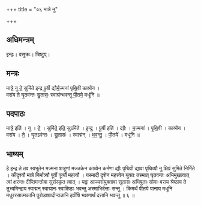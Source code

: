 +++
title = "०६ मात्रे नु"

+++
## अधिमन्त्रम्
इन्द्रः। वसुक्रः। त्रिष्टुप्।

## मन्त्रः
मात्रे॒ नु ते॒ सुमि॑ते इन्द्र पू॒र्वी द्यौर्म॒ज्मना॑ पृथि॒वी काव्ये॑न ।  
वरा॑य ते घृ॒तव॑न्तः सु॒तासः॒ स्वाद्म॑न्भवन्तु पी॒तये॒ मधू॑नि ॥

## पदपाठः
मात्रे॒ इति॑ । नु । ते॒ । सुमि॑ते॒ इति॒ सुऽमि॑ते । इ॒न्द्र॒ । पू॒र्वी इति॑ । द्यौः । म॒ज्मना॑ । पृ॒थि॒वी । काव्ये॑न ।  
वरा॑य । ते॒ । घृ॒तऽव॑न्तः । सु॒तासः॑ । स्वाद्म॑न् । भ॒व॒न्तु॒ । पी॒तये॑ । मधू॑नि ॥

## भाष्यम्
हे इन्द्र ते तव स्वभूतेन मज्मना शत्रूणां मज्जकेन काव्येन कर्मणा द्यौः पृथिवी द्यावा पृथिव्यौ नु क्षिप्रं सुमिते निर्मिते । कीदृश्यौ मात्रे निर्मात्र्यौ पूर्वी पूर्व्यौ महत्यौ । यस्मादी दृशेन महत्त्वेन युक्तः तस्मात् घृतवन्तः अभिमुखत्वात् त्वां क्षरन्तः दीप्तिमन्तोवा सुसंस्कृत त्वात् । यद्वा आज्यसंयुक्तावा सुतासः अभिषुताः सोमाः वराय श्रेष्ठाय ते तुभ्यमिन्द्राय स्वाद्मन् स्वाद्मानः स्वादिष्ठाः भवन्तु अस्माभिर्दत्ताः सन्तु । किमर्थं पीतये पानाय मधूनि मधुररसात्मकानि पुरोडाशादीन्यन्नानि हवींषि भक्षणार्थं दत्तानि भवन्तु ॥ ६ ॥